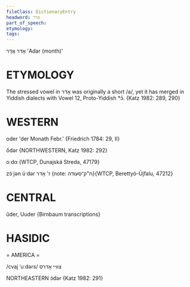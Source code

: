 ```yaml
---
fileClass: DictionaryEntry
headword: אָדר
part_of_speech: 
etymology: 
tags: 
---
```

אָדר
אֲדָר
'Adar (month)'

ETYMOLOGY
===========
The stressed vowel in אָדר was originally a short /a/, yet it has merged in Yiddish dialects with Vowel 12, Proto-Yiddish *ɔ̄.
{Katz 1982: 289, 290}

WESTERN
========

oder 'der Monath Febr.' {Friedrich 1784: 29, II}

ṓdər {NORTHWESTERN, Katz 1982: 292}

oːdα {WTCP, Dunajská Streda, 47179}

zɔ́ˑjən úˑdər ז' אָדר {note: ח"ק־סעודה}{WTCP, Berettyó-Újfalu, 47212}

CENTRAL
========

ûder, Uuder {Birnbaum transcriptions}

HASIDIC
=======
= AMERICA = 

/cvaj ˈuːdərs/ צוויי אָדרס

NORTHEASTERN
ɔ́dər {Katz 1982: 291}
